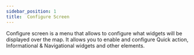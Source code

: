 ```yaml
---
sidebar_position: 1
title:  Configure Screen
---
```


Configure screen is a menu that allows to configure what widgets will be displayed over the map. It allows you to enable and configure Quick action, Informational & Navigational widgets and other elements.
